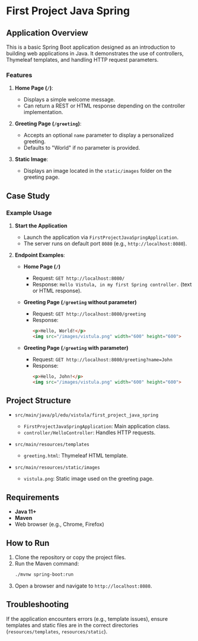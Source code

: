 # First Project Java Spring

## Application Overview

This is a basic Spring Boot application designed as an introduction to building web applications in Java. It demonstrates the use of controllers, Thymeleaf templates, and handling HTTP request parameters.

### Features
1. **Home Page (`/`)**:
    - Displays a simple welcome message.
    - Can return a REST or HTML response depending on the controller implementation.

2. **Greeting Page (`/greeting`)**:
    - Accepts an optional `name` parameter to display a personalized greeting.
    - Defaults to "World" if no parameter is provided.

3. **Static Image**:
    - Displays an image located in the `static/images` folder on the greeting page.

## Case Study

### Example Usage

1. **Start the Application**
    - Launch the application via `FirstProjectJavaSpringApplication`.
    - The server runs on default port `8080` (e.g., `http://localhost:8080`).

2. **Endpoint Examples**:

    - **Home Page (`/`)**
        - Request: `GET http://localhost:8080/`
        - Response: `Hello Vistula, in my first Spring controller.` (text or HTML response).

    - **Greeting Page (`/greeting` without parameter)**
        - Request: `GET http://localhost:8080/greeting`
        - Response:
          ```html
          <p>Hello, World!</p>
          <img src="/images/vistula.png" width="600" height="600">
          ```

    - **Greeting Page (`/greeting` with parameter)**
        - Request: `GET http://localhost:8080/greeting?name=John`
        - Response:
          ```html
          <p>Hello, John!</p>
          <img src="/images/vistula.png" width="600" height="600">
          ```

## Project Structure

- `src/main/java/pl/edu/vistula/first_project_java_spring`
    - `FirstProjectJavaSpringApplication`: Main application class.
    - `controller/HelloController`: Handles HTTP requests.

- `src/main/resources/templates`
    - `greeting.html`: Thymeleaf HTML template.

- `src/main/resources/static/images`
    - `vistula.png`: Static image used on the greeting page.

## Requirements

- **Java 11+**
- **Maven**
- Web browser (e.g., Chrome, Firefox)

## How to Run
1. Clone the repository or copy the project files.
2. Run the Maven command:
   ```bash
   ./mvnw spring-boot:run
   ```
3. Open a browser and navigate to `http://localhost:8080`.

## Troubleshooting
If the application encounters errors (e.g., template issues), ensure templates and static files are in the correct directories (`resources/templates`, `resources/static`).
